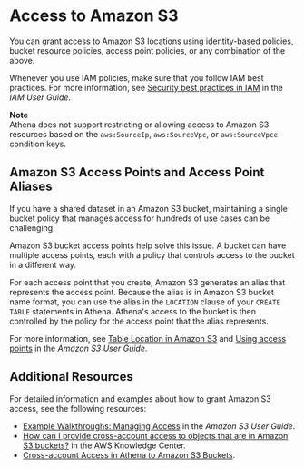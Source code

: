 # Access to Amazon S3<a name="s3-permissions"></a>

You can grant access to Amazon S3 locations using identity\-based policies, bucket resource policies, access point policies, or any combination of the above\. 

Whenever you use IAM policies, make sure that you follow IAM best practices\. For more information, see [Security best practices in IAM](https://docs.aws.amazon.com/IAM/latest/UserGuide/best-practices.html) in the *IAM User Guide*\.

**Note**  
Athena does not support restricting or allowing access to Amazon S3 resources based on the `aws:SourceIp`, `aws:SourceVpc`, or `aws:SourceVpce` condition keys\.

## Amazon S3 Access Points and Access Point Aliases<a name="s3-permissions-aliases"></a>

If you have a shared dataset in an Amazon S3 bucket, maintaining a single bucket policy that manages access for hundreds of use cases can be challenging\.

Amazon S3 bucket access points help solve this issue\. A bucket can have multiple access points, each with a policy that controls access to the bucket in a different way\. 

For each access point that you create, Amazon S3 generates an alias that represents the access point\. Because the alias is in Amazon S3 bucket name format, you can use the alias in the `LOCATION` clause of your `CREATE TABLE` statements in Athena\. Athena's access to the bucket is then controlled by the policy for the access point that the alias represents\. 

For more information, see [Table Location in Amazon S3](tables-location-format.md) and [Using access points](https://docs.aws.amazon.com/AmazonS3/latest/userguide/access-points.html) in the *Amazon S3 User Guide*\.

## Additional Resources<a name="s3-permissions-additional-resources"></a>

For detailed information and examples about how to grant Amazon S3 access, see the following resources:
+ [Example Walkthroughs: Managing Access](https://docs.aws.amazon.com/AmazonS3/latest/dev/example-walkthroughs-managing-access.html) in the *Amazon S3 User Guide*\.
+ [How can I provide cross\-account access to objects that are in Amazon S3 buckets?](http://aws.amazon.com/premiumsupport/knowledge-center/cross-account-access-s3/) in the AWS Knowledge Center\.
+ [Cross\-account Access in Athena to Amazon S3 Buckets](cross-account-permissions.md)\.